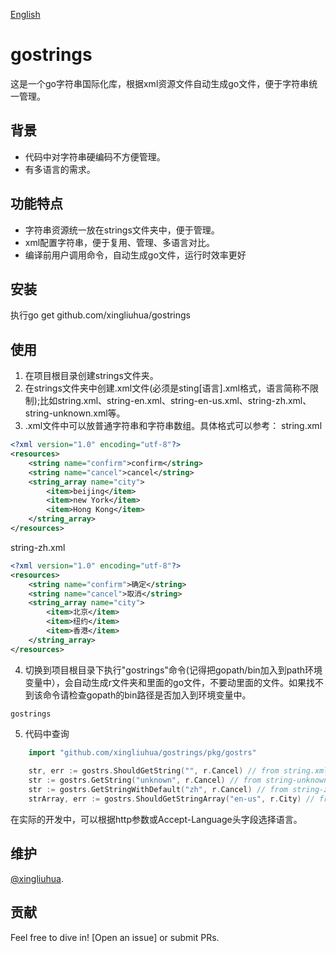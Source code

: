 [English](https://github.com/xingliuhua/gostrings/blob/master/README.md)
# gostrings

这是一个go字符串国际化库，根据xml资源文件自动生成go文件，便于字符串统一管理。

## 背景
* 代码中对字符串硬编码不方便管理。
* 有多语言的需求。
## 功能特点
* 字符串资源统一放在strings文件夹中，便于管理。
* xml配置字符串，便于复用、管理、多语言对比。
* 编译前用户调用命令，自动生成go文件，运行时效率更好


## 安装
执行go get github.com/xingliuhua/gostrings

## 使用
1. 在项目根目录创建strings文件夹。
2. 在strings文件夹中创建.xml文件(必须是sting[语言].xml格式，语言简称不限制);比如string.xml、string-en.xml、string-en-us.xml、string-zh.xml、string-unknown.xml等。
3. .xml文件中可以放普通字符串和字符串数组。具体格式可以参考：
string.xml
```xml
<?xml version="1.0" encoding="utf-8"?>
<resources>
    <string name="confirm">confirm</string>
    <string name="cancel">cancel</string>
    <string_array name="city">
        <item>beijing</item>
        <item>new York</item>
        <item>Hong Kong</item>
    </string_array>
</resources>
```
string-zh.xml
```xml
<?xml version="1.0" encoding="utf-8"?>
<resources>
    <string name="confirm">确定</string>
    <string name="cancel">取消</string>
    <string_array name="city">
        <item>北京</item>
        <item>纽约</item>
        <item>香港</item>
    </string_array>
</resources>
```
4. 切换到项目根目录下执行"gostrings"命令(记得把gopath/bin加入到path环境变量中），会自动生成r文件夹和里面的go文件，不要动里面的文件。如果找不到该命令请检查gopath的bin路径是否加入到环境变量中。
```shell script
gostrings
```
5. 代码中查询
```go
	import "github.com/xingliuhua/gostrings/pkg/gostrs"
    
    str, err := gostrs.ShouldGetString("", r.Cancel) // from string.xml
    str := gostrs.GetString("unknown", r.Cancel) // from string-unknown.xml
    str := gostrs.GetStringWithDefault("zh", r.Cancel) // from string-zh.xml
    strArray, err := gostrs.ShouldGetStringArray("en-us", r.City) // from string-en-us.xml
```
在实际的开发中，可以根据http参数或Accept-Language头字段选择语言。
## 维护

[@xingliuhua](https://github.com/xingliuhua).

## 贡献

Feel free to dive in! [Open an issue] or submit PRs.
